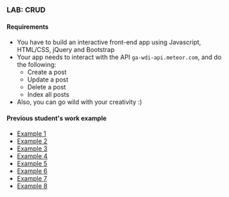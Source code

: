 ### LAB: CRUD

#### Requirements
- You have to build an interactive front-end app using Javascript, HTML/CSS, jQuery and Bootstrap
- Your app needs to interact with the API `ga-wdi-api.meteor.com`, and do the following:
  + Create a post
  + Update a post
  + Delete a post
  + Index all posts
- Also, you can go wild with your creativity :)

#### Previous student's work example

- [Example 1](http://dimples-crud-lab.bitballoon.com/)
- [Example 2](http://dom-crud-intro.bitballoon.com/)
- [Example 3](http://elia-firsttry.bitballoon.com/)
- [Example 4](http://michaelscrud.bitballoon.com/)
- [Example 5](http://crub-lab-wc.bitballoon.com/)
- [Example 6](http://xiao-crud-intro.bitballoon.com/)
- [Example 7](http://young-crud-intro-test.bitballoon.com/)
- [Example 8](http://victoria-api-intro-v1.bitballoon.com/)

